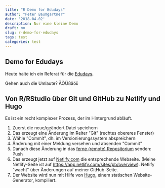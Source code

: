 ```yaml
---
title: "R Demo for Edudays"
author: "Peter Baumgartner"
date: '2018-04-02'
description: Nur eine kleine Demo
draft: no
slug: r-demo-for-edudays
tags: test
categories: test
---
```


## Demo for Edudays

Heute halte ich ein Referat für die [Edudays](http://www.edudays.at).

Gehen auch die Umlaute? ÄÖÜßäöü

## Von R/RStudio über Git und GitHub zu Netlify und Hugo

Es ist ein recht komplexer Prozess, der im Hintergrund abläuft.

1. Zuerst die neue/geändert Datei speichern
2. Das erzeugt eine Änderung im Reiter "Git" (rechtes obereres Fenster)
3. Wähle "Commit", dh. im Versionierungssystem abspreichern
4. Änderung mit einer Meldung versehen und absenden "Commit"
5. Danach diese Änderung in das [ferne (remote) Repositorium](https://github.com/petzi53/weblog2-new) senden: Push
6. Das erzeugt jetzt auf [Netlify.com](https://netlify.com) die entsprechende Webseite. (Meine Netlify-Seite ist auf https://app.netlify.com/sites/pb/overview). Netlify "wacht" über Änderungen auf meiner GitHub-Seite.
7. Der Website wird nun mit Hilfe von [Hugo](https://gohugo.io/), einem statischen Website-Generator, kompiliert.

